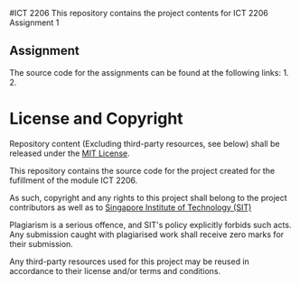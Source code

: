 #ICT 2206
This repository contains the project contents for ICT 2206 Assignment 1

## Assignment
The source code for the assignments can be found at the following links:
1. 
2. 

# License and Copyright
Repository content (Excluding third-party resources, see below) shall be released under the [MIT License](LICENSE).

This repository contains the source code for the project created for the fufillment of the module ICT 2206.

As such, copyright and any rights to this project shall belong to the project contributors as well as to [Singapore Institute of Technology (SIT)](https://www.singaporetech.edu.sg/)

Plagiarism is a serious offence, and SIT's policy explicitly forbids such acts. Any submission caught with plagiarised work shall receive zero marks for their submission.

Any third-party resources used for this project may be reused in accordance to their license and/or terms and conditions.
